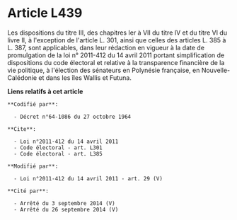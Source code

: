 # Article L439

Les dispositions du titre III, des chapitres Ier à VII du titre IV et du titre VI du livre II, à l'exception de l'article L.
301, ainsi que celles des articles L. 385 à L. 387, sont applicables, dans leur rédaction en vigueur à la date de
promulgation de la loi n° 2011-412 du 14 avril 2011 portant simplification de dispositions du code électoral et relative à la
transparence financière de la vie politique, à l'élection des sénateurs en Polynésie française, en Nouvelle-Calédonie et dans
les îles Wallis et Futuna.

**Liens relatifs à cet article**

	**Codifié par**:

	  - Décret n°64-1086 du 27 octobre 1964

	**Cite**:

	  - Loi n°2011-412 du 14 avril 2011
	  - Code électoral - art. L301
	  - Code électoral - art. L385

	**Modifié par**:

	  - Loi n°2011-412 du 14 avril 2011 - art. 29 (V)

	**Cité par**:

	  - Arrêté du 3 septembre 2014 (V)
	  - Arrêté du 26 septembre 2014 (V)
